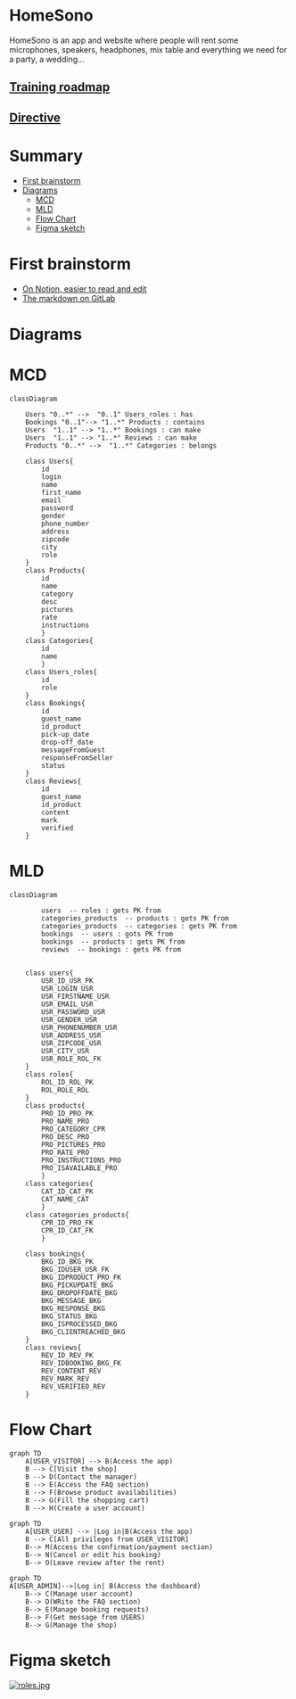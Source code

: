 # HomeSono

HomeSono is an app and website where people will rent some microphones, speakers, headphones, mix table and everything we need for a party, a wedding...

## [Training roadmap](https://gitlab.com/ofp-oc-cda2/ressources/-/blob/main/Formation/Programme.md)
## [Directive](https://gitlab.com/ofp-oc-cda2/ressources/-/blob/main/Formation/Fil%20rouge.md#livrables)
#

# Summary

 - [First brainstorm](#first-brainstorm)
 - [Diagrams](#diagrams)
    - [MCD](#mcd)
    -  [MLD](#mld)
    - [Flow Chart](#flow-chart)
    - [Figma sketch](#figma-sketch)
# 

 # First brainstorm
- [On Notion, easier to read and edit](https://nicolasmaesfr.notion.site/HomeSono-32fc326f03b54eed987b3ba9d79fd54c)
- [The markdown on GitLab](markdown_files/design_first_brainstorm.md)
#

# Diagrams
# MCD
```mermaid
classDiagram

    Users "0..*" -->  "0..1" Users_roles : has
    Bookings "0..1"--> "1..*" Products : contains
    Users  "1..1" --> "1..*" Bookings : can make
    Users  "1..1" --> "1..*" Reviews : can make
    Products "0..*" -->  "1..*" Categories : belongs

    class Users{
        id
        login
        name
        first_name
        email
        password
        gender
        phone_number
        address
        zipcode
        city
        role
    }
    class Products{
        id
        name
        category
        desc
        pictures
        rate
        instructions
        }
    class Categories{
        id
        name
        }
    class Users_roles{
        id
        role
    }
    class Bookings{
        id
        guest_name
        id_product
        pick-up_date
        drop-off_date
        messageFromGuest
        responseFromSeller
        status
    }
    class Reviews{
        id
        guest_name
        id_product
        content
        mark
        verified
    }
```
# 

# MLD
```mermaid
classDiagram

        users  -- roles : gets PK from
        categories_products  -- products : gets PK from
        categories_products  -- categories : gets PK from
        bookings  -- users : gots PK from
        bookings  -- products : gets PK from
        reviews  -- bookings : gets PK from


    class users{
        USR_ID_USR_PK
        USR_LOGIN_USR
        USR_FIRSTNAME_USR
        USR_EMAIL_USR
        USR_PASSWORD_USR
        USR_GENDER_USR
        USR_PHONENUMBER_USR
        USR_ADDRESS_USR
        USR_ZIPCODE_USR
        USR_CITY_USR
        USR_ROLE_ROL_FK
    }
    class roles{
        ROL_ID_ROL_PK
        ROL_ROLE_ROL
    }
    class products{
        PRO_ID_PRO_PK
        PRO_NAME_PRO
        PRO_CATEGORY_CPR
        PRO_DESC_PRO
        PRO_PICTURES_PRO
        PRO_RATE_PRO
        PRO_INSTRUCTIONS_PRO
        PRO_ISAVAILABLE_PRO
        }
    class categories{
        CAT_ID_CAT_PK
        CAT_NAME_CAT
        }
    class categories_products{
        CPR_ID_PRO_FK
        CPR_ID_CAT_FK
        }

    class bookings{
        BKG_ID_BKG_PK
        BKG_IDUSER_USR_FK
        BKG_IDPRODUCT_PRO_FK
        BKG_PICKUPDATE_BKG
        BKG_DROPOFFDATE_BKG
        BKG_MESSAGE_BKG
        BKG_RESPONSE_BKG
        BKG_STATUS_BKG
        BKG_ISPROCESSED_BKG
        BKG_CLIENTREACHED_BKG
    }
    class reviews{
        REV_ID_REV_PK
        REV_IDBOOKING_BKG_FK
        REV_CONTENT_REV
        REV_MARK_REV
        REV_VERIFIED_REV
    }
```
#

# Flow Chart
```mermaid
graph TD
    A[USER_VISITOR] --> B(Access the app)
    B --> C[Visit the shop]
    B --> D(Contact the manager)
    B --> E(Access the FAQ section)
    B --> F(Browse product availabilities)
    B --> G(Fill the shopping cart)
    B --> H(Create a user account)
```
```mermaid
graph TD
    A[USER_USER] --> |Log in|B(Access the app)
    B --> C[All privileges from USER_VISITOR]
    B--> M(Access the confirmation/payment section)
    B--> N(Cancel or edit his booking)
    B--> O(Leave review after the rent)
```
```mermaid
graph TD
A[USER_ADMIN]-->|Log in| B(Access the dashboard)
    B--> C(Manage user account)
    B--> D(WRite the FAQ section)
    B--> E(Manage booking requests)
    B--> F(Get message from USERS)
    B--> G(Manage the shop)
```
#
# Figma sketch
[![roles.jpg](https://i.postimg.cc/gc1J26sx/roles.jpg)](https://postimg.cc/6TLwHqDK)


